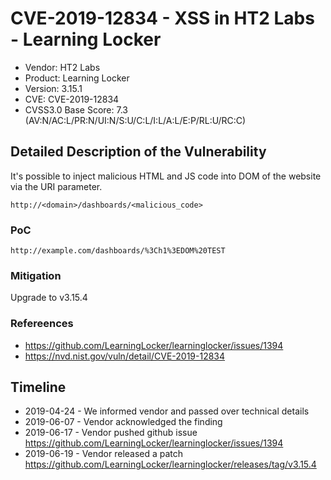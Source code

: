# CVE-2019-12834 - XSS in HT2 Labs - Learning Locker

- Vendor: HT2 Labs
- Product: Learning Locker
- Version: 3.15.1
- CVE: CVE-2019-12834
- CVSS3.0 Base Score: 7.3 (AV:N/AC:L/PR:N/UI:N/S:U/C:L/I:L/A:L/E:P/RL:U/RC:C)


## Detailed Description of the Vulnerability

It's possible to inject malicious HTML and JS code into DOM of the website via the URI parameter.

```
http://<domain>/dashboards/<malicious_code>
```

### PoC
```
http://example.com/dashboards/%3Ch1%3EDOM%20TEST
```

### Mitigation

Upgrade to v3.15.4

### Refereences

* https://github.com/LearningLocker/learninglocker/issues/1394
* https://nvd.nist.gov/vuln/detail/CVE-2019-12834

## Timeline

* 2019-04-24 - We informed vendor and passed over technical details
* 2019-06-07 - Vendor acknowledged the finding
* 2019-06-17 - Vendor pushed github issue https://github.com/LearningLocker/learninglocker/issues/1394
* 2019-06-19 - Vendor released a patch https://github.com/LearningLocker/learninglocker/releases/tag/v3.15.4
